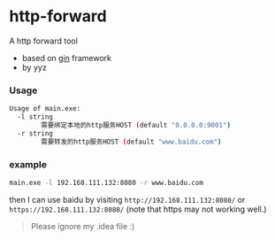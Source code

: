 # http-forward
A http forward tool

* based on [gin](https://github.com/gin-gonic) framework
* by yyz
### Usage
```bash
Usage of main.exe:
  -l string
        需要绑定本地的http服务HOST (default "0.0.0.0:9001")
  -r string
        需要转发的http服务HOST (default "www.baidu.com")
```

### example

```bash
main.exe -l 192.168.111.132:8080 -r www.baidu.com
```
then
I can use baidu by visiting 
`http://192.168.111.132:8080/`
or
`https://192.168.111.132:8080/`
(note that https may not working well.)
> Please ignore my .idea file :)